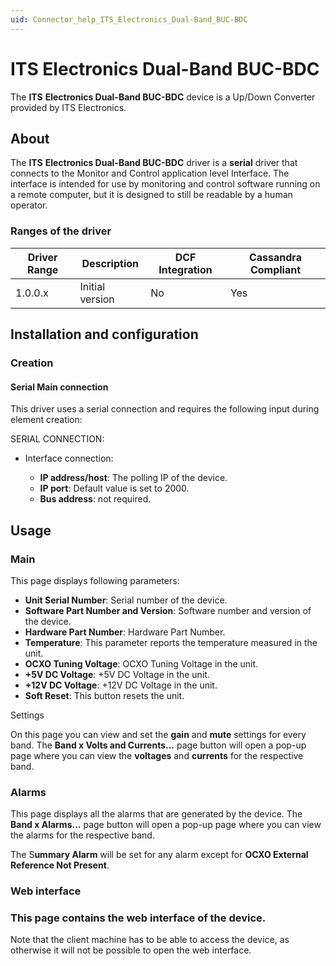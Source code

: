 ```yaml
---
uid: Connector_help_ITS_Electronics_Dual-Band_BUC-BDC
---
```


# ITS Electronics Dual-Band BUC-BDC

The **ITS** **Electronics Dual-Band BUC-BDC** device is a Up/Down Converter provided by ITS Electronics.

## About

The **ITS** **Electronics Dual-Band BUC-BDC** driver is a **serial** driver that connects to the Monitor and Control application level Interface. The interface is intended for use by monitoring and control software running on a remote computer, but it is designed to still be readable by a human operator.

### Ranges of the driver

| **Driver Range** | **Description** | **DCF Integration** | **Cassandra Compliant** |
|------------------|-----------------|---------------------|-------------------------|
| 1.0.0.x          | Initial version | No                  | Yes                     |

## Installation and configuration

### Creation

#### Serial Main connection

This driver uses a serial connection and requires the following input during element creation:

SERIAL CONNECTION:

- Interface connection:

  - **IP address/host**: The polling IP of the device.
  - **IP port**: Default value is set to 2000.
  - **Bus address**: not required.

## Usage

### Main

This page displays following parameters:

- **Unit Serial Number**: Serial number of the device.
- **Software Part Number and Version**: Software number and version of the device.
- **Hardware Part Number**: Hardware Part Number.
- **Temperature**: This parameter reports the temperature measured in the unit.
- **OCXO Tuning Voltage**: OCXO Tuning Voltage in the unit.
- **+5V DC Voltage**: +5V DC Voltage in the unit.
- **+12V DC Voltage**: +12V DC Voltage in the unit.
- **Soft Reset**: This button resets the unit.

Settings

On this page you can view and set the **gain** and **mute** settings for every band. The **Band x Volts and Currents...** page button will open a pop-up page where you can view the **voltages** and **currents** for the respective band.

### Alarms

This page displays all the alarms that are generated by the device. The **Band x Alarms...** page button will open a pop-up page where you can view the alarms for the respective band.

The S**ummary Alarm** will be set for any alarm except for **OCXO External Reference Not Present**.

### Web interface

### This page contains the web interface of the device.

Note that the client machine has to be able to access the device, as otherwise it will not be possible to open the web interface.
